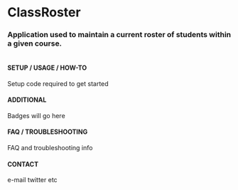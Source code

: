 <h1>ClassRoster</h1>
<h3>Application used to maintain a current roster of students within a given course.</h3>
<img></img>

<h4>SETUP / USAGE / HOW-TO</h4>
Setup code required to get started

<h4>ADDITIONAL</h4>
Badges will go here

<h4>FAQ / TROUBLESHOOTING</h4>
FAQ and troubleshooting info

<h4>CONTACT</h4>
e-mail
twitter
etc
